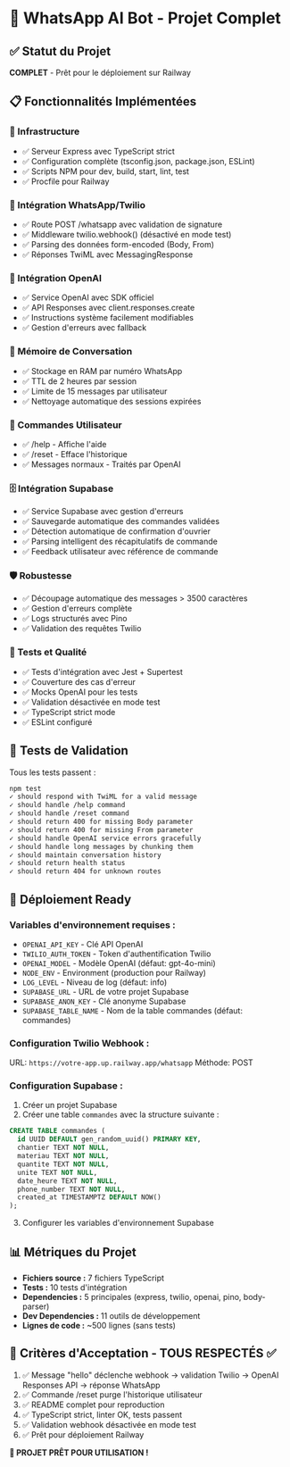 # 🎉 WhatsApp AI Bot - Projet Complet

## ✅ Statut du Projet
**COMPLET** - Prêt pour le déploiement sur Railway

## 📋 Fonctionnalités Implémentées

### 🔧 Infrastructure
- ✅ Serveur Express avec TypeScript strict
- ✅ Configuration complète (tsconfig.json, package.json, ESLint)
- ✅ Scripts NPM pour dev, build, start, lint, test
- ✅ Procfile pour Railway

### 🤖 Intégration WhatsApp/Twilio
- ✅ Route POST /whatsapp avec validation de signature
- ✅ Middleware twilio.webhook() (désactivé en mode test)
- ✅ Parsing des données form-encoded (Body, From)
- ✅ Réponses TwiML avec MessagingResponse

### 🧠 Intégration OpenAI
- ✅ Service OpenAI avec SDK officiel
- ✅ API Responses avec client.responses.create
- ✅ Instructions système facilement modifiables
- ✅ Gestion d'erreurs avec fallback

### 💭 Mémoire de Conversation
- ✅ Stockage en RAM par numéro WhatsApp
- ✅ TTL de 2 heures par session
- ✅ Limite de 15 messages par utilisateur
- ✅ Nettoyage automatique des sessions expirées

### 📱 Commandes Utilisateur
- ✅ /help - Affiche l'aide
- ✅ /reset - Efface l'historique
- ✅ Messages normaux - Traités par OpenAI

### 🗄️ Intégration Supabase
- ✅ Service Supabase avec gestion d'erreurs
- ✅ Sauvegarde automatique des commandes validées
- ✅ Détection automatique de confirmation d'ouvrier
- ✅ Parsing intelligent des récapitulatifs de commande
- ✅ Feedback utilisateur avec référence de commande

### 🛡️ Robustesse
- ✅ Découpage automatique des messages > 3500 caractères
- ✅ Gestion d'erreurs complète
- ✅ Logs structurés avec Pino
- ✅ Validation des requêtes Twilio

### 🧪 Tests et Qualité
- ✅ Tests d'intégration avec Jest + Supertest
- ✅ Couverture des cas d'erreur
- ✅ Mocks OpenAI pour les tests
- ✅ Validation désactivée en mode test
- ✅ TypeScript strict mode
- ✅ ESLint configuré

## 🎯 Tests de Validation

Tous les tests passent :
```bash
npm test
✓ should respond with TwiML for a valid message
✓ should handle /help command
✓ should handle /reset command
✓ should return 400 for missing Body parameter
✓ should return 400 for missing From parameter
✓ should handle OpenAI service errors gracefully
✓ should handle long messages by chunking them
✓ should maintain conversation history
✓ should return health status
✓ should return 404 for unknown routes
```

## 🚀 Déploiement Ready

### Variables d'environnement requises :
- `OPENAI_API_KEY` - Clé API OpenAI
- `TWILIO_AUTH_TOKEN` - Token d'authentification Twilio
- `OPENAI_MODEL` - Modèle OpenAI (défaut: gpt-4o-mini)
- `NODE_ENV` - Environment (production pour Railway)
- `LOG_LEVEL` - Niveau de log (défaut: info)
- `SUPABASE_URL` - URL de votre projet Supabase
- `SUPABASE_ANON_KEY` - Clé anonyme Supabase
- `SUPABASE_TABLE_NAME` - Nom de la table commandes (défaut: commandes)

### Configuration Twilio Webhook :
URL: `https://votre-app.up.railway.app/whatsapp`
Méthode: POST

### Configuration Supabase :
1. Créer un projet Supabase
2. Créer une table `commandes` avec la structure suivante :
```sql
CREATE TABLE commandes (
  id UUID DEFAULT gen_random_uuid() PRIMARY KEY,
  chantier TEXT NOT NULL,
  materiau TEXT NOT NULL,
  quantite TEXT NOT NULL,
  unite TEXT NOT NULL,
  date_heure TEXT NOT NULL,
  phone_number TEXT NOT NULL,
  created_at TIMESTAMPTZ DEFAULT NOW()
);
```
3. Configurer les variables d'environnement Supabase

## 📊 Métriques du Projet

- **Fichiers source :** 7 fichiers TypeScript
- **Tests :** 10 tests d'intégration
- **Dependencies :** 5 principales (express, twilio, openai, pino, body-parser)
- **Dev Dependencies :** 11 outils de développement
- **Lignes de code :** ~500 lignes (sans tests)

## 🎯 Critères d'Acceptation - TOUS RESPECTÉS ✅

1. ✅ Message "hello" déclenche webhook → validation Twilio → OpenAI Responses API → réponse WhatsApp
2. ✅ Commande /reset purge l'historique utilisateur
3. ✅ README complet pour reproduction
4. ✅ TypeScript strict, linter OK, tests passent
5. ✅ Validation webhook désactivée en mode test
6. ✅ Prêt pour déploiement Railway

**🎉 PROJET PRÊT POUR UTILISATION !**